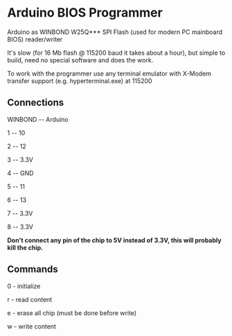 # Arduino BIOS Programmer
Arduino as WINBOND W25Q*** SPI Flash (used for modern PC mainboard BIOS) reader/writer

It's slow (for 16 Mb flash @ 115200 baud it takes about a hour), but simple to build, need no special software and does the work.

To work with the programmer use any terminal emulator with X-Modem transfer support (e.g. hyperterminal.exe) at 115200

## Connections

WINBOND -- Arduino

1 -- 10

2 -- 12

3 -- 3.3V

4 -- GND

5 -- 11

6 -- 13

7 -- 3.3V

8 -- 3.3V


**Don't connect any pin of the chip to 5V instead of 3.3V, this will probably kill the chip.**

## Commands

0 - initialize

r - read content

e - erase all chip (must be done before write)

w - write content


